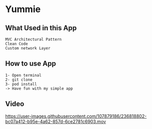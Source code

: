 # Yummie

## What Used in this App
    MVC Architectural Pattern
    Clean Code
    Custom network Layer
    
## How to use App 
    1- Open terminal 
    2- git clone 
    3- pod install
    -> Have fun with my simple app    

## Video

https://user-images.githubusercontent.com/107879186/236818802-bc07a412-b95e-4a62-857d-6ce2781c6903.mov

